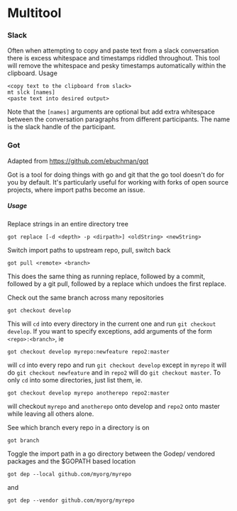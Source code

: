 # Multitool

### Slack

Often when attempting to copy and paste text from a slack conversation there is 
excess whitespace and timestamps riddled throughout. This tool will remove the whitespace
and pesky timestamps automatically within the clipboard. Usage

```
<copy text to the clipboard from slack>
mt slck [names]
<paste text into desired output>
```

Note that the `[names]` arguments are optional but add extra whitespace between the 
conversation paragraphs from different participants. The name is the slack handle of
the participant. 

### Got

Adapted from https://github.com/ebuchman/got

Got is a tool for doing things with go and git that the go tool doesn't do for you by default. It's particularly useful for working with 
forks of open source projects, where import paths become an issue.

##### Usage
Replace strings in an entire directory tree
```
got replace [-d <depth> -p <dirpath>] <oldString> <newString>
```
Switch import paths to upstream repo, pull, switch back
```
got pull <remote> <branch>
```
This does the same thing as running replace, followed by a commit, followed by a git pull, followed by a replace which undoes the first replace.

Check out the same branch across many repositories
```
got checkout develop
```
This will `cd` into every directory in the current one and run `git checkout develop`. If you want to specify exceptions, add arguments of the form `<repo>:<branch>`, ie
```
got checkout develop myrepo:newfeature repo2:master
```
will `cd` into every repo and run `git checkout develop` except in `myrepo` it will do `git checkout newfeature` and in `repo2` will do `git checkout master`. To only `cd` into some directories, just list them, ie. 
```
got checkout develop myrepo anotherepo repo2:master
```
will checkout `myrepo` and `anotherepo` onto develop and `repo2` onto master while leaving all others alone.

See which branch every repo in a directory is on 
```
got branch
```
Toggle the import path in a go directory between the Godep/ vendored packages and the $GOPATH based location

```
got dep --local github.com/myorg/myrepo
```
and 
```
got dep --vendor github.com/myorg/myrepo
```

